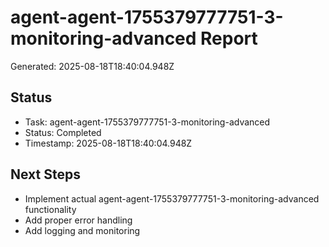 # agent-agent-1755379777751-3-monitoring-advanced Report

Generated: 2025-08-18T18:40:04.948Z

## Status
- Task: agent-agent-1755379777751-3-monitoring-advanced
- Status: Completed
- Timestamp: 2025-08-18T18:40:04.948Z

## Next Steps
- Implement actual agent-agent-1755379777751-3-monitoring-advanced functionality
- Add proper error handling
- Add logging and monitoring
